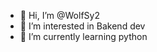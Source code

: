 - 👋 Hi, I’m @WolfSy2
- 👀 I’m interested in Bakend dev
- 🌱 I’m currently learning python


<!---
WolfSy2/WolfSy2 is a ✨ special ✨ repository because its `README.md` (this file) appears on your GitHub profile.
You can click the Preview link to take a look at your changes.
--->
